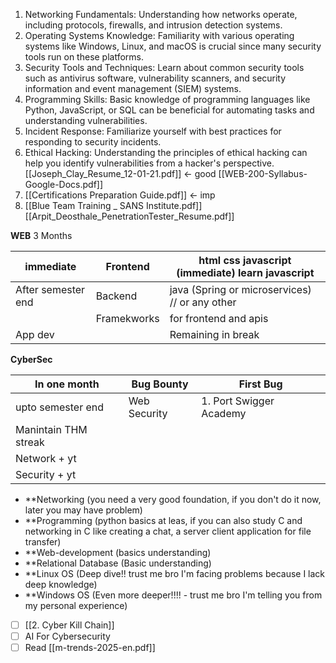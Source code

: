 
1. Networking Fundamentals: Understanding how networks operate, including protocols, firewalls, and intrusion detection systems.
2. Operating Systems Knowledge: Familiarity with various operating systems like Windows, Linux, and macOS is crucial since many security tools run on these platforms.
3. Security Tools and Techniques: Learn about common security tools such as antivirus software, vulnerability scanners, and security information and event management (SIEM) systems.
4. Programming Skills: Basic knowledge of programming languages like Python, JavaScript, or SQL can be beneficial for automating tasks and understanding vulnerabilities.
5. Incident Response: Familiarize yourself with best practices for responding to security incidents.
6. Ethical Hacking: Understanding the principles of ethical hacking can help you identify vulnerabilities from a hacker's perspective.
   [[Joseph_Clay_Resume_12-01-21.pdf]]   <- good
   [[WEB-200-Syllabus-Google-Docs.pdf]]
7. [[Certifications Preparation Guide.pdf]]    <- imp 
8. [[Blue Team Training _ SANS Institute.pdf]]
[[Arpit_Deosthale_PenetrationTester_Resume.pdf]]


**WEB**  3 Months


| immediate          | Frontend    | html css javascript (immediate) learn javascript        |
| ------------------ | ----------- | ------------------------------------------------------- |
| After semester end | Backend     | java (Spring or microservices)      //    or  any other |
|                    | Framekworks | for frontend and apis                                   |
| App dev            |             |  Remaining in break                                     |


**CyberSec** 

| In one month         | Bug Bounty   | First Bug               |
| -------------------- | ------------ | ----------------------- |
| upto semester end    | Web Security | 1. Port Swigger Academy |
| Manintain THM streak |              |                         |
| Network + yt         |              |                         |
| Security + yt        |              |                         |


- **Networking (you need a very good foundation, if you don't do it now, later you may have problem)
- **Programming (python basics at leas, if you can also study C and networking in C like creating a chat, a server client application for file transfer)
- **Web-development (basics understanding)
- **Relational Database (Basic understanding)
- **Linux OS (Deep dive!! trust me bro I'm facing problems because I lack deep knowledge)
- **Windows OS (Even more deeper!!!! - trust me bro I'm  telling you from my personal experience)


- [ ]   [[2. Cyber Kill Chain]]
- [ ]  AI For Cybersecurity
- [ ] Read [[m-trends-2025-en.pdf]]
